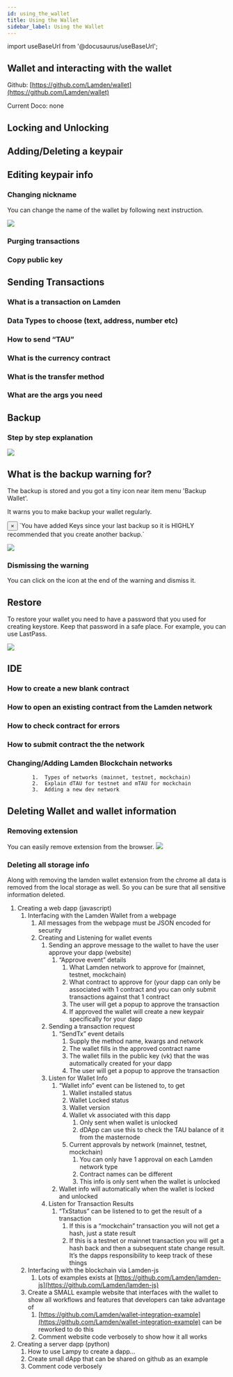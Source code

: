 ```yaml
---
id: using_the_wallet
title: Using the Wallet
sidebar_label: Using the Wallet
---
```

import useBaseUrl from '@docusaurus/useBaseUrl';

## Wallet and interacting with the wallet

Github: [https://github.com/Lamden/wallet](https://github.com/Lamden/wallet)

Current Doco: none

##  Locking and Unlocking
## Adding/Deleting a keypair
## Editing keypair info
### Changing nickname
You can change the name of the wallet by following next instruction.

![](/img/wallet/Rename_Wallet.gif)
### Purging transactions
### Copy public key

## Sending Transactions

### What is a transaction on Lamden
### Data Types to choose (text, address, number etc)
### How to send “TAU”
### What is the currency contract
### What is the transfer method
### What are the args you need

## Backup
### Step by step explanation
![](/img/wallet/backup_keystore.gif)

## What is the backup warning for?

The backup is stored and you got a tiny icon near item menu 'Backup Wallet'.

It warns you to make backup your wallet regularly. 


<div class="alert alert--warning" role="alert">
  <button aria-label="Close" class="close" type="button">
    <span aria-hidden="true">×</span>
  </button>
  `You have added Keys since your last backup so it is HIGHLY recommended that you create another backup.`
</div>


![](/img/wallet/backup_warning.gif)


### Dismissing the warning

You can click on the icon at the end of the warning and dismiss it.

## Restore
To restore your wallet you need to have a password that you used for creating keystore. 
Keep that password in a safe place. For example, you can use LastPass.

![](/img/wallet/restore_wallet.gif)

## IDE

### How to create a new blank contract
### How to open an existing contract from the Lamden network
### How to check contract for errors
### How to submit contract the the network
### Changing/Adding Lamden Blockchain networks
            1.  Types of networks (mainnet, testnet, mockchain)
            2.  Explain dTAU for testnet and mTAU for mockchain
            3.  Adding a new dev network


## Deleting Wallet and wallet information

### Removing extension

You can easily remove extension from the browser. 
![](/img/wallet/remove_wallet.gif)

### Deleting all storage info

Along with removing the lamden wallet extension from the chrome all data is removed from the local storage as well. So you can be sure that all sensitive information deleted.

1. Creating a web dapp (javascript)
    1.  Interfacing with the Lamden Wallet from a webpage
        1.  All messages from the webpage must be JSON encoded for security
        2.  Creating and Listening for wallet events
            1.  Sending an approve message to the wallet to have the user approve your dapp (website)
                1.  “Approve event” details
                    1. What Lamden network to approve for (mainnet, testnet, mockchain)
                    2. What contract to approve for (your dapp can only be associated with 1 contract and you can only submit transactions against that 1 contract
                    3. The user will get a popup to approve the transaction
                    4. If approved the wallet will create a new keypair specifically for your dapp
            2.  Sending a transaction request
                1.  “SendTx” event details
                    1. Supply the method name, kwargs and network
                    2.  The wallet fills in the approved contract name
                    3.  The wallet fills in the public key (vk) that the was automatically created for your dapp
                    4.  The user will get a popup to approve the transaction
            3.  Listen for Wallet Info
                1.  “Wallet info” event can be listened to, to get
                    1.  Wallet installed status
                    2.  Wallet Locked status
                    3.  Wallet version
                    4.  Wallet vk associated with this dapp
                        1. Only sent when wallet is unlocked
                        2. dDApp can use this to check the TAU balance of it from the masternode
                    5.  Current approvals by network (mainnet, testnet, mockchain)
                        1. You can only have 1 approval on each Lamden network type
                        2. Contract names can be different
                        3. This info is only sent when the wallet is unlocked
                2.  Wallet info will automatically when the wallet is locked and unlocked
            4.  Listen for Transaction Results
                1.  “TxStatus” can be listened to to get the result of a transaction
                    1.  If this is a “mockchain” transaction you will not get a hash, just a state result
                    2.  If this is a testnet or mainnet transaction you will get a hash back and then a subsequent state change result. It’s the dapps responsibility to keep track of these things
    2.  Interfacing with the blockchain via Lamden-js
        1.  Lots of examples exists at [https://github.com/Lamden/lamden-js](https://github.com/Lamden/lamden-js)
    3.  Create a SMALL example website that interfaces with the wallet to show all workflows and features that developers can take advantage of
        1.  [https://github.com/Lamden/wallet-integration-example](https://github.com/Lamden/wallet-integration-example) can be reworked to do this
        2.  Comment website code verbosely to show how it all works
2. Creating a server dapp (python)
    1.  How to use Lampy to create a dapp…
    2.  Create small dApp that can be shared on github as an example
    3.  Comment code verbosely
